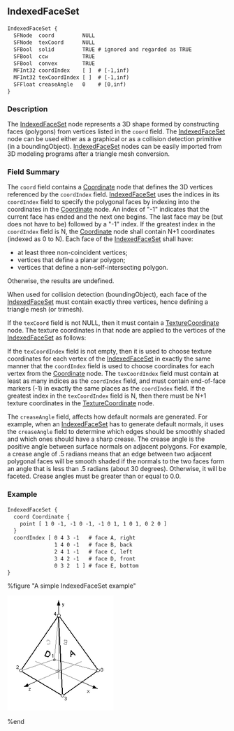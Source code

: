 ## IndexedFaceSet

```
IndexedFaceSet {
  SFNode  coord         NULL
  SFNode  texCoord      NULL
  SFBool  solid         TRUE # ignored and regarded as TRUE
  SFBool  ccw           TRUE
  SFBool  convex        TRUE
  MFInt32 coordIndex    [ ]  # [-1,inf)
  MFInt32 texCoordIndex [ ]  # [-1,inf)
  SFFloat creaseAngle   0    # [0,inf)
}
```

### Description

The [IndexedFaceSet](#indexedfaceset) node represents a 3D shape formed by
constructing faces (polygons) from vertices listed in the `coord` field. The
[IndexedFaceSet](#indexedfaceset) node can be used either as a graphical or as a
collision detection primitive (in a boundingObject).
[IndexedFaceSet](#indexedfaceset) nodes can be easily imported from 3D modeling
programs after a triangle mesh conversion.

### Field Summary

The `coord` field contains a [Coordinate](coordinate.md) node that defines the
3D vertices referenced by the `coordIndex` field.
[IndexedFaceSet](#indexedfaceset) uses the indices in its `coordIndex` field to
specify the polygonal faces by indexing into the coordinates in the
[Coordinate](coordinate.md) node. An index of "-1" indicates that the current
face has ended and the next one begins. The last face may be (but does not have
to be) followed by a "-1" index. If the greatest index in the `coordIndex` field
is N, the [Coordinate](coordinate.md) node shall contain N+1 coordinates
(indexed as 0 to N). Each face of the [IndexedFaceSet](#indexedfaceset) shall
have:

- at least three non-coincident vertices;
- vertices that define a planar polygon;
- vertices that define a non-self-intersecting polygon.

Otherwise, the results are undefined.

When used for collision detection (boundingObject), each face of the
[IndexedFaceSet](#indexedfaceset) must contain exactly three vertices, hence
defining a triangle mesh (or trimesh).

If the `texCoord` field is not NULL, then it must contain a
[TextureCoordinate](texturecoordinate.md) node. The texture coordinates in that
node are applied to the vertices of the [IndexedFaceSet](#indexedfaceset) as
follows:

If the `texCoordIndex` field is not empty, then it is used to choose texture
coordinates for each vertex of the [IndexedFaceSet](#indexedfaceset) in exactly
the same manner that the `coordIndex` field is used to choose coordinates for
each vertex from the [Coordinate](coordinate.md) node. The `texCoordIndex` field
must contain at least as many indices as the `coordIndex` field, and must
contain end-of-face markers (-1) in exactly the same places as the `coordIndex`
field. If the greatest index in the `texCoordIndex` field is N, then there must
be N+1 texture coordinates in the [TextureCoordinate](texturecoordinate.md)
node.

The `creaseAngle` field, affects how default normals are generated. For example,
when an [IndexedFaceSet](#indexedfaceset) has to generate default normals, it
uses the `creaseAngle` field to determine which edges should be smoothly shaded
and which ones should have a sharp crease. The crease angle is the positive
angle between surface normals on adjacent polygons. For example, a crease angle
of .5 radians means that an edge between two adjacent polygonal faces will be
smooth shaded if the normals to the two faces form an angle that is less than .5
radians (about 30 degrees). Otherwise, it will be faceted. Crease angles must be
greater than or equal to 0.0.

### Example

```
IndexedFaceSet {
  coord Coordinate {
    point [ 1 0 -1, -1 0 -1, -1 0 1, 1 0 1, 0 2 0 ]
  }
  coordIndex [ 0 4 3 -1   # face A, right
               1 4 0 -1   # face B, back
               2 4 1 -1   # face C, left
               3 4 2 -1   # face D, front
               0 3 2  1 ] # face E, bottom
}
```

%figure "A simple IndexedFaceSet example"

![indexed_face_set.png](images/indexed_face_set.png)

%end
